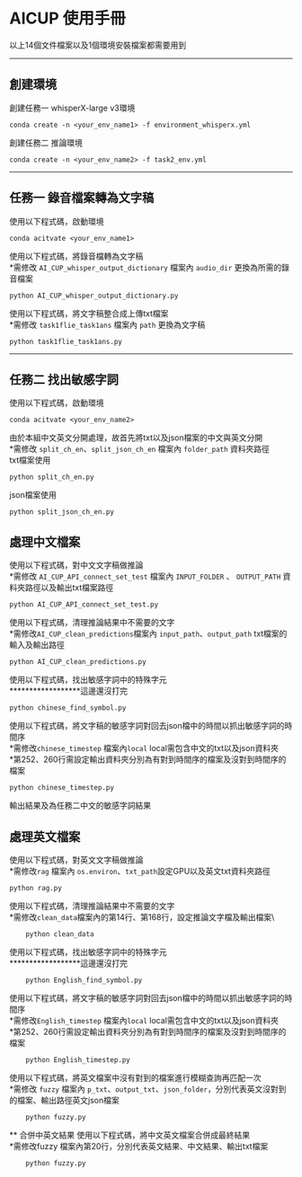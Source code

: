 # AICUP 使用手冊  
以上14個文件檔案以及1個環境安裝檔案都需要用到
****
## 創建環境
創建任務一 whisperX-large v3環境
    
    conda create -n <your_env_name1> -f environment_whisperx.yml
創建任務二 推論環境  

    conda create -n <your_env_name2> -f task2_env.yml
****
## 任務一 錄音檔案轉為文字稿 
使用以下程式碼，啟動環境

    conda acitvate <your_env_name1>
    
使用以下程式碼，將錄音檔轉為文字稿  
*需修改 `AI_CUP_whisper_output_dictionary` 檔案內 `audio_dir` 更換為所需的錄音檔案
    
    python AI_CUP_whisper_output_dictionary.py

使用以下程式碼，將文字稿整合成上傳txt檔案  
*需修改 `task1flie_task1ans` 檔案內 `path` 更換為文字稿
    
    python task1flie_task1ans.py

****
## 任務二 找出敏感字詞
使用以下程式碼，啟動環境  

    conda acitvate <your_env_name2>
由於本組中文英文分開處理，故首先將txt以及json檔案的中文與英文分開    
*需修改 `split_ch_en`、`split_json_ch_en` 檔案內 `folder_path` 資料夾路徑  
txt檔案使用
    
    python split_ch_en.py

json檔案使用  

    python split_json_ch_en.py

## 處理中文檔案  
使用以下程式碼，對中文文字稿做推論    
*需修改 `AI_CUP_API_connect_set_test` 檔案內 `INPUT_FOLDER` 、 `OUTPUT_PATH` 資料夾路徑以及輸出txt檔案路徑
    
    python AI_CUP_API_connect_set_test.py
使用以下程式碼，清理推論結果中不需要的文字  
*需修改`AI_CUP_clean_predictions`檔案內 `input_path`、`output_path` txt檔案的輸入及輸出路徑  

    python AI_CUP_clean_predictions.py
使用以下程式碼，找出敏感字詞中的特殊字元  
******************這邊還沒打完
    
    python chinese_find_symbol.py
使用以下程式碼，將文字稿的敏感字詞對回去json檔中的時間以抓出敏感字詞的時間序  
*需修改`chinese_timestep` 檔案內`local`  local需包含中文的txt以及json資料夾  
*第252、260行需設定輸出資料夾分別為有對到時間序的檔案及沒對到時間序的檔案
    
    python chinese_timestep.py 

輸出結果及為任務二中文的敏感字詞結果
## 處理英文檔案
使用以下程式碼，對英文文字稿做推論  
*需修改`rag` 檔案內 `os.environ`、`txt_path`設定GPU以及英文txt資料夾路徑    

    python rag.py
使用以下程式碼，清理推論結果中不需要的文字  
*需修改`clean_data`檔案內的第14行、第168行，設定推論文字檔及輸出檔案\
        
        python clean_data
使用以下程式碼，找出敏感字詞中的特殊字元      
******************這邊還沒打完  
        
        python English_find_symbol.py

使用以下程式碼，將文字稿的敏感字詞對回去json檔中的時間以抓出敏感字詞的時間序  
*需修改`English_timestep` 檔案內`local`  local需包含中文的txt以及json資料夾  
*第252、260行需設定輸出資料夾分別為有對到時間序的檔案及沒對到時間序的檔案
        
        python English_timestep.py

使用以下程式碼，將英文檔案中沒有對到的檔案進行模糊查詢再匹配一次  
*需修改 `fuzzy` 檔案內 `p_txt`、`output_txt`、`json_folder`，分別代表英文沒對到的檔案、輸出路徑英文json檔案  

        python fuzzy.py
    
** 合併中英文結果
使用以下程式碼，將中文英文檔案合併成最終結果  
*需修改fuzzy 檔案內第20行，分別代表英文結果、中文結果、輸出txt檔案  

        python fuzzy.py

    
